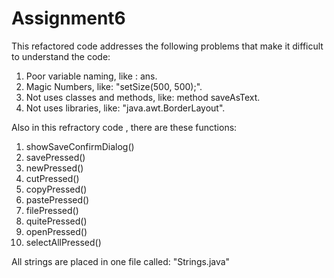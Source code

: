 # Assignment6




This refactored code addresses the following problems that make it difficult to understand the code:
1. Poor variable naming, like : ans.
2. Magic Numbers, like: "setSize(500, 500);". 
3. Not uses classes and methods,  like: method saveAsText.
4. Not uses libraries,  like: "java.awt.BorderLayout".

Also in this refractory code , there are these functions: 

1. showSaveConfirmDialog()
2. savePressed()
3. newPressed()
4. cutPressed()
5. copyPressed()
6. pastePressed()
7. filePressed()
8. quitePressed()
9. openPressed()
10. selectAllPressed()

All strings are placed in one file called: "Strings.java"
